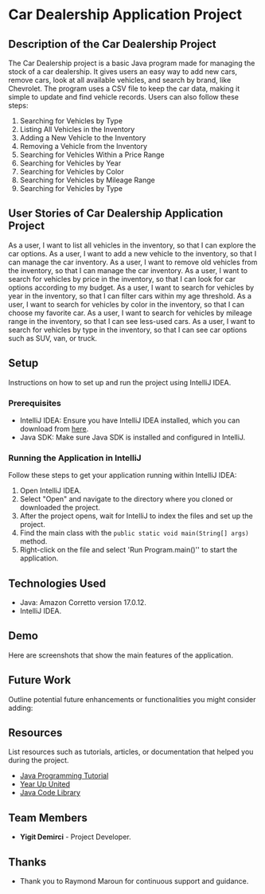 # Car Dealership Application Project

## Description of the Car Dealership Project

The Car Dealership project is a basic Java program made for managing the stock of a car dealership.
It gives users an easy way to add new cars, remove cars, look at all available vehicles, and search by brand, like Chevrolet. 
The program uses a CSV file to keep the car data, making it simple to update and find vehicle records.
 Users can also follow these steps:

1. Searching for Vehicles by Type
2. Listing All Vehicles in the Inventory
3. Adding a New Vehicle to the Inventory
4. Removing a Vehicle from the Inventory
5. Searching for Vehicles Within a Price Range
6. Searching for Vehicles by Year
7. Searching for Vehicles by Color
8. Searching for Vehicles by Mileage Range
9. Searching for Vehicles by Type

## User Stories of Car Dealership Application Project
As a user, I want to list all vehicles in the inventory, so that I can explore the car options.
As a user, I want to add a new vehicle to the inventory, so that I can manage the car inventory.
As a user, I want to remove old vehicles from the inventory, so that I can manage the car inventory.
As a user, I want to search for vehicles by price in the inventory, so that I can look for car options according to my budget.
As a user, I want to search for vehicles by year in the inventory, so that I can filter cars within my age threshold.
As a user, I want to search for vehicles by color in the inventory, so that I can choose my favorite car.
As a user, I want to search for vehicles by mileage range in the inventory, so that I can see less-used cars.
As a user, I want to search for vehicles by type in the inventory, so that I can see car options such as SUV, van, or truck.

## Setup

Instructions on how to set up and run the project using IntelliJ IDEA.

### Prerequisites

- IntelliJ IDEA: Ensure you have IntelliJ IDEA installed, which you can download from [here](https://www.jetbrains.com/idea/download/).
- Java SDK: Make sure Java SDK is installed and configured in IntelliJ.

### Running the Application in IntelliJ

Follow these steps to get your application running within IntelliJ IDEA:

1. Open IntelliJ IDEA.
2. Select "Open" and navigate to the directory where you cloned or downloaded the project.
3. After the project opens, wait for IntelliJ to index the files and set up the project.
4. Find the main class with the `public static void main(String[] args)` method.
5. Right-click on the file and select 'Run Program.main()'' to start the application.

## Technologies Used
- Java: Amazon Corretto version 17.0.12.
- IntelliJ IDEA.

## Demo
Here are screenshots that show the main features of the application.





## Future Work

Outline potential future enhancements or functionalities you might consider adding:



## Resources

List resources such as tutorials, articles, or documentation that helped you during the project.

- [Java Programming Tutorial](https://www.w3schools.com/java)
- [Year Up United](https://yearup.brightspace.com/d2l/home/8605)
- [Java Code Library](https://www.baeldung.com/java-current-month-start-date#:~:text=Using%20the%20LocalDate%20Class,date%20with%20the%20day%20altered.)

## Team Members

- **Yigit Demirci** - Project Developer.


## Thanks

- Thank you to Raymond Maroun for continuous support and guidance.